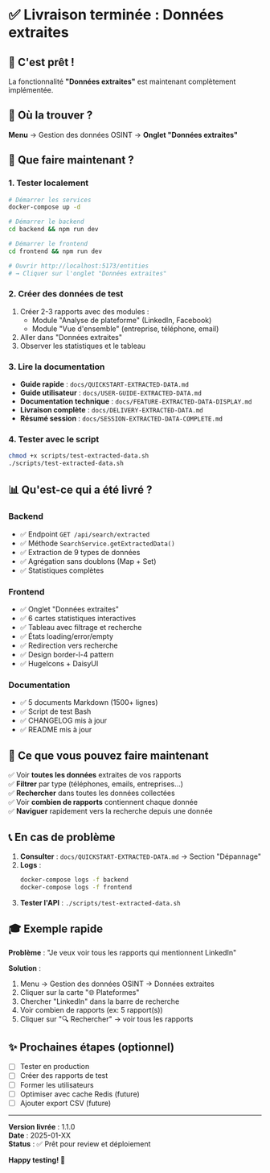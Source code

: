 # ✅ Livraison terminée : Données extraites

## 🎉 C'est prêt !

La fonctionnalité **"Données extraites"** est maintenant complètement implémentée.

## 📍 Où la trouver ?

**Menu** → Gestion des données OSINT → **Onglet "Données extraites"**

## 🚀 Que faire maintenant ?

### 1. Tester localement

```bash
# Démarrer les services
docker-compose up -d

# Démarrer le backend
cd backend && npm run dev

# Démarrer le frontend
cd frontend && npm run dev

# Ouvrir http://localhost:5173/entities
# → Cliquer sur l'onglet "Données extraites"
```

### 2. Créer des données de test

1. Créer 2-3 rapports avec des modules :
   - Module "Analyse de plateforme" (LinkedIn, Facebook)
   - Module "Vue d'ensemble" (entreprise, téléphone, email)
2. Aller dans "Données extraites"
3. Observer les statistiques et le tableau

### 3. Lire la documentation

- **Guide rapide** : `docs/QUICKSTART-EXTRACTED-DATA.md`
- **Guide utilisateur** : `docs/USER-GUIDE-EXTRACTED-DATA.md`
- **Documentation technique** : `docs/FEATURE-EXTRACTED-DATA-DISPLAY.md`
- **Livraison complète** : `docs/DELIVERY-EXTRACTED-DATA.md`
- **Résumé session** : `docs/SESSION-EXTRACTED-DATA-COMPLETE.md`

### 4. Tester avec le script

```bash
chmod +x scripts/test-extracted-data.sh
./scripts/test-extracted-data.sh
```

## 📊 Qu'est-ce qui a été livré ?

### Backend
- ✅ Endpoint `GET /api/search/extracted`
- ✅ Méthode `SearchService.getExtractedData()`
- ✅ Extraction de 9 types de données
- ✅ Agrégation sans doublons (Map + Set)
- ✅ Statistiques complètes

### Frontend
- ✅ Onglet "Données extraites"
- ✅ 6 cartes statistiques interactives
- ✅ Tableau avec filtrage et recherche
- ✅ États loading/error/empty
- ✅ Redirection vers recherche
- ✅ Design border-l-4 pattern
- ✅ HugeIcons + DaisyUI

### Documentation
- ✅ 5 documents Markdown (1500+ lignes)
- ✅ Script de test Bash
- ✅ CHANGELOG mis à jour
- ✅ README mis à jour

## 🎯 Ce que vous pouvez faire maintenant

✅ Voir **toutes les données** extraites de vos rapports  
✅ **Filtrer** par type (téléphones, emails, entreprises...)  
✅ **Rechercher** dans toutes les données collectées  
✅ Voir **combien de rapports** contiennent chaque donnée  
✅ **Naviguer** rapidement vers la recherche depuis une donnée  

## 📞 En cas de problème

1. **Consulter** : `docs/QUICKSTART-EXTRACTED-DATA.md` → Section "Dépannage"
2. **Logs** :
   ```bash
   docker-compose logs -f backend
   docker-compose logs -f frontend
   ```
3. **Tester l'API** : `./scripts/test-extracted-data.sh`

## 🎓 Exemple rapide

**Problème** : "Je veux voir tous les rapports qui mentionnent LinkedIn"

**Solution** :
1. Menu → Gestion des données OSINT → Données extraites
2. Cliquer sur la carte "🌐 Plateformes"
3. Chercher "LinkedIn" dans la barre de recherche
4. Voir combien de rapports (ex: 5 rapport(s))
5. Cliquer sur "🔍 Rechercher" → voir tous les rapports

## ✨ Prochaines étapes (optionnel)

- [ ] Tester en production
- [ ] Créer des rapports de test
- [ ] Former les utilisateurs
- [ ] Optimiser avec cache Redis (future)
- [ ] Ajouter export CSV (future)

---

**Version livrée** : 1.1.0  
**Date** : 2025-01-XX  
**Status** : ✅ Prêt pour review et déploiement

**Happy testing! 🚀**

